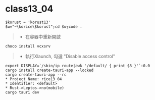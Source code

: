 # class13_04
```
$korust = 'korust13'
$w="~\korice\$korust";cd $w;code .
```
> * 在容器中重新開啟
```
choco install vcxsrv
```
> * 執行Xlaunch, 勾選 "Disable access control"
```
export DISPLAY=`/sbin/ip route|awk '/default/ { print $3 }'`:0.0
cargo install create-tauri-app --locked
cargo create-tauri-app --rc
* Project Name: rice13_04
* Identifier: <default>
* Rust->Leptos->no(mobile)
cargo tauri dev
```
